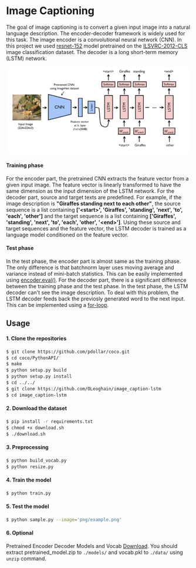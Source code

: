 # Image Captioning
The goal of image captioning is to convert a given input image into a natural language description. The encoder-decoder framework is widely used for this task. The image encoder is a convolutional neural network (CNN). In this project we used [resnet-152](https://arxiv.org/abs/1512.03385) model pretrained on the [ILSVRC-2012-CLS](http://www.image-net.org/challenges/LSVRC/2012/) image classification dataset. The decoder is a long short-term memory (LSTM) network. 

![alt text](png/model.png)

#### Training phase
For the encoder part, the pretrained CNN extracts the feature vector from a given input image. The feature vector is linearly transformed to have the same dimension as the input dimension of the LSTM network. For the decoder part, source and target texts are predefined. For example, if the image description is **"Giraffes standing next to each other"**, the source sequence is a list containing **['\<start\>', 'Giraffes', 'standing', 'next', 'to', 'each', 'other']** and the target sequence is a list containing **['Giraffes', 'standing', 'next', 'to', 'each', 'other', '\<end\>']**. Using these source and target sequences and the feature vector, the LSTM decoder is trained as a language model conditioned on the feature vector.

#### Test phase
In the test phase, the encoder part is almost same as the training phase. The only difference is that batchnorm layer uses moving average and variance instead of mini-batch statistics. This can be easily implemented using [encoder.eval()](https://github.com/yunjey/pytorch-tutorial/blob/master/tutorials/03-advanced/image_captioning/sample.py#L41). For the decoder part, there is a significant difference between the training phase and the test phase. In the test phase, the LSTM decoder can't see the image description. To deal with this problem, the LSTM decoder feeds back the previosly generated word to the next input. This can be implemented using a [for-loop](https://github.com/yunjey/pytorch-tutorial/blob/master/tutorials/03-advanced/image_captioning/model.py#L57-L68).



## Usage 


#### 1. Clone the repositories
```bash
$ git clone https://github.com/pdollar/coco.git
$ cd coco/PythonAPI/
$ make
$ python setup.py build
$ python setup.py install
$ cd ../../
$ git clone https://github.com/OLeoghain/image_caption-lstm
$ cd image_caption-lstm
```

#### 2. Download the dataset

```bash
$ pip install -r requirements.txt
$ chmod +x download.sh
$ ./download.sh
```

#### 3. Preprocessing

```bash
$ python build_vocab.py   
$ python resize.py
```

#### 4. Train the model

```bash
$ python train.py    
```

#### 5. Test the model 

```bash
$ python sample.py --image='png/example.png'
```

#### 6. Optional

Pretrained Encoder Decoder Models and Vocab [Download](https://drive.google.com/drive/folders/1QW8RsfB11z7Qc7yNYhjBi4eFI5E13cG0?usp=sharing).
You should extract pretrained_model.zip to `./models/` and vocab.pkl to `./data/` using `unzip` command.
<br>

